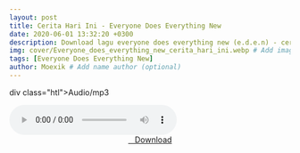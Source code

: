 ```yaml
---
layout: post
title: Cerita Hari Ini - Everyone Does Everything New
date: 2020-06-01 13:32:20 +0300
description: Download lagu everyone does everything new (e.d.e.n) - cerita hari ini.mp3 # Add post description (optional)
img: cover/Everyone_does_everything_new_cerita_hari_ini.webp # Add image post (optional)
tags: [Everyone Does Everything New]
author: Moexik # Add name author (optional)
---
```


div class="htl">Audio/mp3</div><br />

<audio class='js-player' style="--plyr-color-main: #212121;" controls>
<source src="https://drive.google.com/uc?authuser=0&id=vJb_vsQXVfUxPDHXNzrZOciMDZrHi&export=download" type="audio/mp3">
</audio><br />

<center>
<a href="https://drive.google.com/uc?authuser=0&id=1tCTxHhn5XkD8XZLJSnt3oQPQsZd7wAiY&export=download" class="hbt"><i class="fa fa-chevron-down" aria-hidden="true"></i>&nbsp; &nbsp;Download</a>
</center><br />
